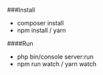 ###Install

-  composer install
-  npm install / yarn

  
####Run

- php bin/console server:run
- npm run watch / yarn watch